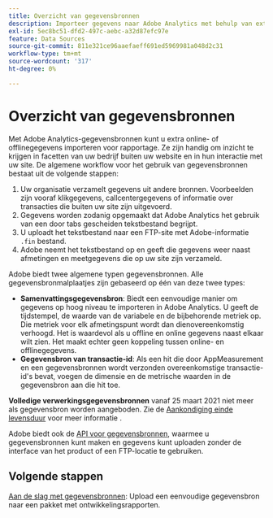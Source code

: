 ```yaml
---
title: Overzicht van gegevensbronnen
description: Importeer gegevens naar Adobe Analytics met behulp van externe bestanden.
exl-id: 5ec8bc51-dfd2-497c-aebc-a32d87efc97e
feature: Data Sources
source-git-commit: 811e321ce96aaefaeff691ed5969981a048d2c31
workflow-type: tm+mt
source-wordcount: '317'
ht-degree: 0%

---
```


# Overzicht van gegevensbronnen

Met Adobe Analytics-gegevensbronnen kunt u extra online- of offlinegegevens importeren voor rapportage. Ze zijn handig om inzicht te krijgen in facetten van uw bedrijf buiten uw website en in hun interactie met uw site. De algemene workflow voor het gebruik van gegevensbronnen bestaat uit de volgende stappen:

1. Uw organisatie verzamelt gegevens uit andere bronnen. Voorbeelden zijn vooraf klikgegevens, callcentergegevens of informatie over transacties die buiten uw site zijn uitgevoerd.
1. Gegevens worden zodanig opgemaakt dat Adobe Analytics het gebruik van een door tabs gescheiden tekstbestand begrijpt.
1. U uploadt het tekstbestand naar een FTP-site met Adobe-informatie `.fin` bestand.
1. Adobe neemt het tekstbestand op en geeft die gegevens weer naast afmetingen en meetgegevens die op uw site zijn verzameld.

Adobe biedt twee algemene typen gegevensbronnen. Alle gegevensbronmalplaatjes zijn gebaseerd op één van deze twee types:

* **Samenvattingsgegevensbron**: Biedt een eenvoudige manier om gegevens op hoog niveau te importeren in Adobe Analytics. U geeft de tijdstempel, de waarde van de variabele en de bijbehorende metriek op. Die metriek voor elk afmetingspunt wordt dan dienovereenkomstig verhoogd. Het is waardevol als u offline en online gegevens naast elkaar wilt zien. Het maakt echter geen koppeling tussen online- en offlinegegevens.
* **Gegevensbron van transactie-id**: Als een hit die door AppMeasurement en een gegevensbronnen wordt verzonden overeenkomstige transactie-id&#39;s bevat, voegen de dimensie en de metrische waarden in de gegevensbron aan die hit toe.

**Volledige verwerkingsgegevensbronnen** vanaf 25 maart 2021 niet meer als gegevensbron worden aangeboden. Zie de [Aankondiging einde levensduur](full-processing-eol.md) voor meer informatie .

Adobe biedt ook de [API voor gegevensbronnen](https://developer.adobe.com/analytics-apis/docs/1.4/guides/data-sources/), waarmee u gegevensbronnen kunt maken en gegevens kunt uploaden zonder de interface van het product of een FTP-locatie te gebruiken.

## Volgende stappen

[Aan de slag met gegevensbronnen](getting-started.md): Upload een eenvoudige gegevensbron naar een pakket met ontwikkelingsrapporten.
